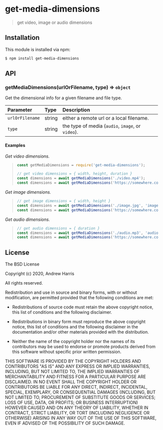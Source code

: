 # get-media-dimensions

> get video, image or audio dimensions

## Installation

This module is installed via npm:

```bash
$ npm install get-media-dimensions
```

## API

### getMediaDimensions(urlOrFilename, type) ⇒ <code>object</code>

Get the dimensional info for a given filename and file type.

| Parameter       | Type   | Description                                       |
| :-------------- | :----- | :------------------------------------------------ |
| `urlOrFilename` | string | either a remote url or a local filename.          |
| `type`          | string | the type of media (`audio`, `image`, or `video`). |

#### Examples

_Get video dimensions._

> ```js
> const getMediaDimensions = require('get-media-dimensions');
>
> // get video dimensions = { width, height, duration }
> const dimensions = await getMediaDimensions('./video.mp4');
> const dimensions = await getMediaDimensions('https://somewhere.com/video.mp4');
> ```

_Get image dimensions._

> ```js
> // get image dimensions = { width, height }
> const dimensions = await getMediaDimensions('./image.jpg', 'image');
> const dimensions = await getMediaDimensions('https://somewhere.com/image.jpg', 'image');
> ```

_Get audio dimensions._

> ```js
> // get audio dimensions = { duration }
> const dimensions = await getMediaDimensions('./audio.mp3', 'audio');
> const dimensions = await getMediaDimensions('https://somewhere.com/audio.mp3', 'audio');
> ```

## License

The BSD License

Copyright (c) 2020, Andrew Harris

All rights reserved.

Redistribution and use in source and binary forms, with or without modification,
are permitted provided that the following conditions are met:

- Redistributions of source code must retain the above copyright notice, this
  list of conditions and the following disclaimer.

- Redistributions in binary form must reproduce the above copyright notice, this
  list of conditions and the following disclaimer in the documentation and/or
  other materials provided with the distribution.

- Neither the name of the copyright holder nor the names of its
  contributors may be used to endorse or promote products derived from
  this software without specific prior written permission.

THIS SOFTWARE IS PROVIDED BY THE COPYRIGHT HOLDERS AND CONTRIBUTORS "AS IS" AND
ANY EXPRESS OR IMPLIED WARRANTIES, INCLUDING, BUT NOT LIMITED TO, THE IMPLIED
WARRANTIES OF MERCHANTABILITY AND FITNESS FOR A PARTICULAR PURPOSE ARE
DISCLAIMED. IN NO EVENT SHALL THE COPYRIGHT HOLDER OR CONTRIBUTORS BE LIABLE FOR
ANY DIRECT, INDIRECT, INCIDENTAL, SPECIAL, EXEMPLARY, OR CONSEQUENTIAL DAMAGES
(INCLUDING, BUT NOT LIMITED TO, PROCUREMENT OF SUBSTITUTE GOODS OR SERVICES;
LOSS OF USE, DATA, OR PROFITS; OR BUSINESS INTERRUPTION) HOWEVER CAUSED AND ON
ANY THEORY OF LIABILITY, WHETHER IN CONTRACT, STRICT LIABILITY, OR TORT
(INCLUDING NEGLIGENCE OR OTHERWISE) ARISING IN ANY WAY OUT OF THE USE OF THIS
SOFTWARE, EVEN IF ADVISED OF THE POSSIBILITY OF SUCH DAMAGE.

